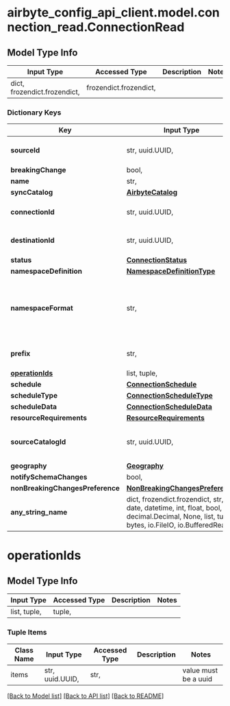 # airbyte_config_api_client.model.connection_read.ConnectionRead

## Model Type Info
Input Type | Accessed Type | Description | Notes
------------ | ------------- | ------------- | -------------
dict, frozendict.frozendict,  | frozendict.frozendict,  |  | 

### Dictionary Keys
Key | Input Type | Accessed Type | Description | Notes
------------ | ------------- | ------------- | ------------- | -------------
**sourceId** | str, uuid.UUID,  | str,  |  | value must be a uuid
**breakingChange** | bool,  | BoolClass,  |  | 
**name** | str,  | str,  |  | 
**syncCatalog** | [**AirbyteCatalog**](AirbyteCatalog.md) | [**AirbyteCatalog**](AirbyteCatalog.md) |  | 
**connectionId** | str, uuid.UUID,  | str,  |  | value must be a uuid
**destinationId** | str, uuid.UUID,  | str,  |  | value must be a uuid
**status** | [**ConnectionStatus**](ConnectionStatus.md) | [**ConnectionStatus**](ConnectionStatus.md) |  | 
**namespaceDefinition** | [**NamespaceDefinitionType**](NamespaceDefinitionType.md) | [**NamespaceDefinitionType**](NamespaceDefinitionType.md) |  | [optional] 
**namespaceFormat** | str,  | str,  | Used when namespaceDefinition is &#x27;customformat&#x27;. If blank then behaves like namespaceDefinition &#x3D; &#x27;destination&#x27;. If \&quot;${SOURCE_NAMESPACE}\&quot; then behaves like namespaceDefinition &#x3D; &#x27;source&#x27;. | [optional] 
**prefix** | str,  | str,  | Prefix that will be prepended to the name of each stream when it is written to the destination. | [optional] 
**[operationIds](#operationIds)** | list, tuple,  | tuple,  |  | [optional] 
**schedule** | [**ConnectionSchedule**](ConnectionSchedule.md) | [**ConnectionSchedule**](ConnectionSchedule.md) |  | [optional] 
**scheduleType** | [**ConnectionScheduleType**](ConnectionScheduleType.md) | [**ConnectionScheduleType**](ConnectionScheduleType.md) |  | [optional] 
**scheduleData** | [**ConnectionScheduleData**](ConnectionScheduleData.md) | [**ConnectionScheduleData**](ConnectionScheduleData.md) |  | [optional] 
**resourceRequirements** | [**ResourceRequirements**](ResourceRequirements.md) | [**ResourceRequirements**](ResourceRequirements.md) |  | [optional] 
**sourceCatalogId** | str, uuid.UUID,  | str,  |  | [optional] value must be a uuid
**geography** | [**Geography**](Geography.md) | [**Geography**](Geography.md) |  | [optional] 
**notifySchemaChanges** | bool,  | BoolClass,  |  | [optional] 
**nonBreakingChangesPreference** | [**NonBreakingChangesPreference**](NonBreakingChangesPreference.md) | [**NonBreakingChangesPreference**](NonBreakingChangesPreference.md) |  | [optional] 
**any_string_name** | dict, frozendict.frozendict, str, date, datetime, int, float, bool, decimal.Decimal, None, list, tuple, bytes, io.FileIO, io.BufferedReader | frozendict.frozendict, str, BoolClass, decimal.Decimal, NoneClass, tuple, bytes, FileIO | any string name can be used but the value must be the correct type | [optional]

# operationIds

## Model Type Info
Input Type | Accessed Type | Description | Notes
------------ | ------------- | ------------- | -------------
list, tuple,  | tuple,  |  | 

### Tuple Items
Class Name | Input Type | Accessed Type | Description | Notes
------------- | ------------- | ------------- | ------------- | -------------
items | str, uuid.UUID,  | str,  |  | value must be a uuid

[[Back to Model list]](../../README.md#documentation-for-models) [[Back to API list]](../../README.md#documentation-for-api-endpoints) [[Back to README]](../../README.md)

